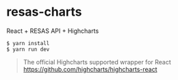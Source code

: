 # resas-charts

React + RESAS API + Highcharts
```
$ yarn install
$ yarn run dev
```
>The official Highcharts supported wrapper for React
>https://github.com/highcharts/highcharts-react